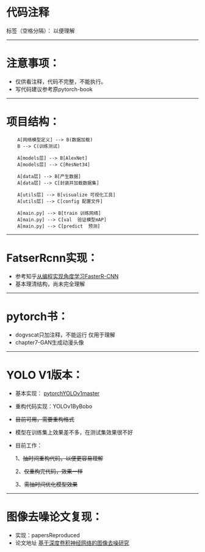 # 代码注释

标签（空格分隔）： 以便理解

---

# 注意事项：
- 仅供看注释，代码不完整，不能执行。
- 写代码建议参考原pytorch-book

----------

# 项目结构：

```graphLR
    A[网络模型定义] --> B(数据加载)
    B --> C(训练测试)
```

```graphLR
    A[models层] --> B[AlexNet]
    A[models层] --> C[ResNet34]
```

```graphLR
    A[data层] --> B[产生数据]
    A[data层] --> C[封装并加载数据集]
```

```graphLR
    A[utils层] --> B[visualize 可视化工具]
    A[utils层] --> C[config 配置文件]
```

```graphLR
    A[main.py] --> B[train 训练网络]
    A[main.py] --> C[val  验证模型mAP]
    A[main.py] --> C[predict  预测]
```



----------
# FatserRcnn实现：
- 参考知乎[从编程实现角度学习FasterR-CNN](https://zhuanlan.zhihu.com/p/32404424)
- 基本理清结构，尚未完全理解
----------


# pytorch书：
- dogvscat只加注释，不能运行  仅用于理解
- chapter7-GAN生成动漫头像

----------

# YOLO V1版本：
- 基本实现： [pytorchYOLOv1master][1]

- 重构代码实现：YOLOv1ByBobo

- ~~目前可用，需要重构格式~~

- 模型在训练集上效果差不多，在测试集效果很不好

- 目前工作：

   1、~~抽时间重构代码，以便更容易理解~~

   2、~~仅重构完代码，效果一样~~

   3、~~需抽时间优化模型效果~~

----------


# 图像去噪论文复现：

 - 实现：papersReproduced
 - 论文地址
 [基于深度卷积神经网络的图像去噪研究][2]



[1]: https://github.com/xiongzihua/pytorch-YOLO-v1
[2]: http://kns.cnki.net/KCMS/detail/detail.aspx?dbcode=CJFQ&amp;dbname=CJFDLAST2017&amp;filename=JSJC201703042&amp;uid=WEEvREcwSlJHSldRa1FhdXNXa0hIb3VVSnliNDU0a2dObEJYUVM1MzR2cz0=$9A4hF_YAuvQ5obgVAqNKPCYcEjKensW4ggI8Fm4gTkoUKaID8j8gFw!!&amp;v=MTUzMzkxRnJDVVJMS2ZZdWRvRnk3blVydkJMejdCYmJHNEg5Yk1ySTlCWm9SOGVYMUx1eFlTN0RoMVQzcVRyV00=